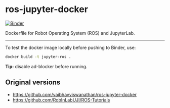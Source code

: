 # ros-jupyter-docker

[![Binder](https://mybinder.org/badge_logo.svg)](https://mybinder.org/v2/gh/RoboticaUtnFrba/ros-workshop/master?filepath=notebooks)

Dockerfile for Robot Operating System (ROS) and JupyterLab.

----

To test the docker image locally before pushing to Binder, use:

```sh
docker build -t jupyter-ros .
```

**Tip:** disable ad-blocker before running.

## Original versions

- <https://github.com/vaibhavviswanathan/ros-jupyter-docker>
- <https://github.com/RobInLabUJI/ROS-Tutorials>
